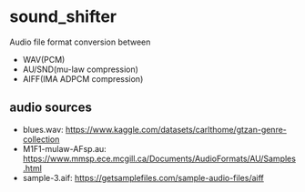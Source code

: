 # sound_shifter

Audio file format conversion between
- WAV(PCM)
- AU/SND(mu-law compression)
- AIFF(IMA ADPCM compression)


## audio sources
- blues.wav: https://www.kaggle.com/datasets/carlthome/gtzan-genre-collection
- M1F1-mulaw-AFsp.au: https://www.mmsp.ece.mcgill.ca/Documents/AudioFormats/AU/Samples.html
- sample-3.aif: https://getsamplefiles.com/sample-audio-files/aiff
